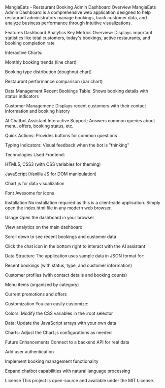 MangiaEats - Restaurant Booking Admin Dashboard
Overview
MangiaEats Admin Dashboard is a comprehensive web application designed to help restaurant administrators manage bookings, track customer data, and analyze business performance through intuitive visualizations.

Features
Dashboard Analytics
Key Metrics Overview: Displays important statistics like total customers, today's bookings, active restaurants, and booking completion rate

Interactive Charts:

Monthly booking trends (line chart)

Booking type distribution (doughnut chart)

Restaurant performance comparison (bar chart)

Data Management
Recent Bookings Table: Shows booking details with status indicators

Customer Management: Displays recent customers with their contact information and booking history

AI Chatbot Assistant
Interactive Support: Answers common queries about menu, offers, booking status, etc.

Quick Actions: Provides buttons for common questions

Typing Indicators: Visual feedback when the bot is "thinking"

Technologies Used
Frontend:

HTML5, CSS3 (with CSS variables for theming)

JavaScript (Vanilla JS for DOM manipulation)

Chart.js for data visualization

Font Awesome for icons

Installation
No installation required as this is a client-side application. Simply open the index.html file in any modern web browser.

Usage
Open the dashboard in your browser

View analytics on the main dashboard

Scroll down to see recent bookings and customer data

Click the chat icon in the bottom right to interact with the AI assistant

Data Structure
The application uses sample data in JSON format for:

Recent bookings (with status, type, and customer information)

Customer profiles (with contact details and booking counts)

Menu items (organized by category)

Current promotions and offers

Customization
You can easily customize:

Colors: Modify the CSS variables in the :root selector

Data: Update the JavaScript arrays with your own data

Charts: Adjust the Chart.js configurations as needed

Future Enhancements
Connect to a backend API for real data

Add user authentication

Implement booking management functionality

Expand chatbot capabilities with natural language processing

License
This project is open-source and available under the MIT License.

